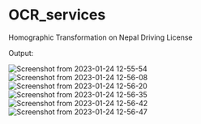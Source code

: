 # OCR_services

Homographic Transformation on Nepal Driving License

Output:

![Screenshot from 2023-01-24 12-55-54](https://user-images.githubusercontent.com/99968233/214233127-6c8093ed-089b-4819-90e2-8d1dd90e7984.png)
![Screenshot from 2023-01-24 12-56-08](https://user-images.githubusercontent.com/99968233/214233139-f17087a5-50eb-4f7d-83f9-e4fbb5ba3820.png)
![Screenshot from 2023-01-24 12-56-20](https://user-images.githubusercontent.com/99968233/214233149-5dc795e6-8ccb-4576-abbe-587facfe717c.png)
![Screenshot from 2023-01-24 12-56-35](https://user-images.githubusercontent.com/99968233/214233154-97d09e7a-9f98-47f5-980a-89d71edaf253.png)
![Screenshot from 2023-01-24 12-56-42](https://user-images.githubusercontent.com/99968233/214233157-ccefd3ca-d025-4b22-877a-92a65a34ed06.png)
![Screenshot from 2023-01-24 12-56-47](https://user-images.githubusercontent.com/99968233/214233162-78946c80-b245-4bb7-bdea-41d9ebc9e77f.png)
